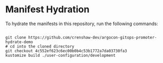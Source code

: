 
# Manifest Hydration

To hydrate the manifests in this repository, run the following commands:

```shell

git clone https://github.com/crenshaw-dev/argocon-gitops-promoter-hydrate-demo
# cd into the cloned directory
git checkout 4c552ef623c6ec00b0b4c53b1772a7da03730fa3
kustomize build ./user-configuration/development
```